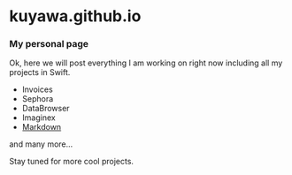 # kuyawa.github.io
### My personal page

Ok, here we will post everything I am working on right now including all my projects in Swift.

* Invoices
* Sephora
* DataBrowser
* Imaginex
* [Markdown](http://github.com/kuyawa/markdown)

and many more...

Stay tuned for more cool projects.
